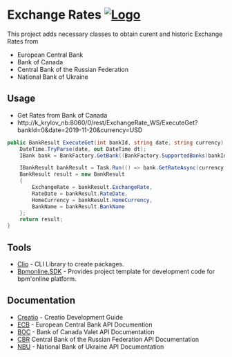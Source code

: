 # Exchange Rates  [![Logo](https://www.creatio.com/sites/default/files/2019-10/creatio-main-logo.svg)](https://github.com/sindresorhus/awesome#readme)

This project adds necessary classes to obtain curent and historic Exchange Rates from 
- European Central Bank
- Bank of Canada
- Central Bank of the Russian Federation
- National Bank of Ukraine

## Usage
- Get Rates from Bank of Canada
- http://k_krylov_nb:8060/0/rest/ExchangeRate_WS/ExecuteGet?bankId=0&date=2019-11-20&currency=USD
```C#
public BankResult ExecuteGet(int bankId, string date, string currency) {
    DateTime.TryParse(date, out DateTime dt);
    IBank bank = BankFactory.GetBank((BankFactory.SupportedBanks)bankId);

    IBankResult bankResult = Task.Run(() => bank.GetRateAsync(currency.ToUpper(), dt)).Result;
    BankResult result = new BankResult
    {
        ExchangeRate = bankResult.ExchangeRate,
        RateDate = bankResult.RateDate,
        HomeCurrency = bankResult.HomeCurrency,
        BankName = bankResult.BankName
    };
    return result;
}
```


## Tools
- [Clio](https://github.com/Advance-Technologies-Foundation/clio) - CLI Library to create packages.
- [Bpmonline.SDK](https://www.nuget.org/packages/BpmonlineSDK/) - Provides project template for development code for bpm'online platform.

## Documentation
- [Creatio](https://academy.creatio.com/documents/technic-sdk/7-15/creatio-development-guide) - Creatio Development Guide
- [ECB](https://sdw-wsrest.ecb.europa.eu/help/) - European Central Bank API Documention
- [BOC](https://www.bankofcanada.ca/valet/docs) - Bank of Canada Valet API Documentation
- [CBR](https://www.cbr.ru/development/DWS/) Central Bank of the Russian Federation API Documentation
- [NBU](https://old.bank.gov.ua/control/en/publish/article?art_id=82367624&cat_id=25365629) - National Bank of Ukraine API Documentation